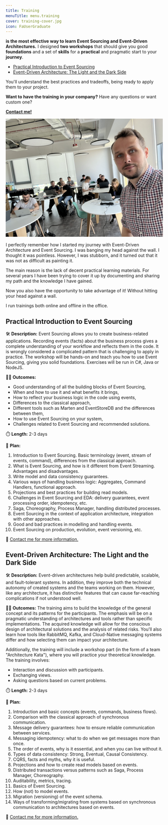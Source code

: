 ```yaml
---
title: Training
menuTitle: menu.training
cover: training-cover.jpg
icon: FaUserGraduate
---
```


**is the most effective way to learn Event Sourcing and Event-Driven Architectures.** I designed **two workshops** that should give you good **foundations** and a set of **skills** for a **practical** and pragmatic start to your **journey**.
- [Practical Introduction to Event Sourcing](#practical-introduction-to-event-sourcing)
- [Event-Driven Architecture: The Light and the Dark Side](#event-driven-architecture-the-light-and-the-dark-side)

You'll understand the best practices and tradeoffs, being ready to apply them to your project.

**Want to have the training in your company?** Have any questions or want custom one? 

**[Contact me!](mailto:oskar@event-driven.io)**

![photo](training-cover.jpg)

I perfectly remember how I started my journey with Event-Driven Architecture and Event Sourcing. I was banging my head against the wall. I thought it was pointless. However, I was stubborn, and it turned out that it was not as difficult as painting it. 

The main reason is the lack of decent practical learning materials. For several years I have been trying to cover it up by documenting and sharing my path and the knowledge I have gained.

Now you also have the opportunity to take advantage of it! Without hitting your head against a wall. 

I run trainings both online and offline in the office.

## Practical Introduction to Event Sourcing

🛠️ **Description:** Event Sourcing allows you to create business-related applications. Recording events (facts) about the business process gives a complete understanding of your workflow and reflects them in the code. It is wrongly considered a complicated pattern that is challenging to apply in practice. The workshop will be hands-on and teach you how to use Event Sourcing, giving you solid foundations. Exercises will be run in C#, Java or NodeJS.

🧑‍🎓 **Outcomes:**
- Good understanding of all the building blocks of Event Sourcing,
- When and how to use it and what benefits it brings,
- How to reflect your business logic in the code using events,
- Differences to the classical approach,
- Different tools such as Marten and EventStoreDB and the differences between them,
- How to use Event Sourcing on your system,
- Challenges related to Event Sourcing and recommended solutions.

⏱️ **Length:** 2-3 days

📅 **Plan:**
1. Introduction to Event Sourcing. Basic terminology (event, stream of events, command), differences from the classical approach.
2. What is Event Sourcing, and how is it different from Event Streaming. Advantages and disadvantages.
3. Write model and data consistency guarantees.
4. Various ways of handling business logic: Aggregates, Command Handlers, functional approach.
5. Projections and best practices for building read models.
6. Challenges in Event Sourcing and EDA: delivery guarantees, event processing order, idempotency, etc.
7. Saga, Choreography, Process Manager, handling distributed processes.
8. Event Sourcing in the context of application architecture, integration with other approaches.
9. Good and bad practices in modelling and handling events.
10. Event Sourcing on production, evolution, event versioning, etc.

📧 [Contact me for more information.](mailto:oskar@event-driven.io)

## Event-Driven Architecture: The Light and the Dark Side

🛠️ **Description:** Event-driven architectures help build predictable, scalable, and fault-tolerant systems. In addition, they improve both the technical autonomy of created systems and the teams working on them. However, like any architecture, it has distinctive features that can cause far-reaching complications if not understood well.

🧑‍🎓 **Outcomes:** The training aims to build the knowledge of the general concept and its patterns for the participants. The emphasis will be on a pragmatic understanding of architectures and tools rather than specific implementations. The acquired knowledge will allow for the conscious design of architectural solutions and the analysis of related risks. You'll also learn how tools like RabbitMQ, Kafka, and Cloud-Native messaging systems differ and how selecting them can impact your architecture.

Additionally, the training will include a workshop part (in the form of a team "Architecture Kata"), where you will practice your theoretical knowledge. The training involves:
- Interaction and discussion with participants.
- Exchanging views.
- Asking questions based on current problems.

⏱️ **Length:** 2-3 days

📅 **Plan:**
1. Introduction and basic concepts (events, commands, business flows).
2. Comparison with the classical approach of synchronous communication.
3. Message delivery guarantees: how to ensure reliable communication between services.
4. Messaging idempotency: what to do when we get messages more than once.
5. The order of events, why is it essential, and when you can live without it.
6. Types of data consistency: Strong, Eventual, Causal Consistency.
7. CQRS, facts and myths, why it is useful.
8. Projections and how to create read models based on events.
9. Distributed transactions versus patterns such as Saga, Process Manager, Choreography.
10. Auditability, metrics, tracing.
11. Basics of Event Sourcing.
12. How (not) to model events.
13. Migration (versioning) of the event schema.
14. Ways of transforming/migrating from systems based on synchronous communication to architectures based on events.

📧 [Contact me for more information.](mailto:oskar@event-driven.io)